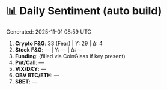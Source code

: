 # 📊 Daily Sentiment (auto build)
Generated: 2025-11-01 08:59 UTC

1) **Crypto F&G**: 33 (Fear) | Y: 29 | Δ: 4
2) **Stock F&G**: — | Y: — | Δ: —
3) **Funding**: (filled via CoinGlass if key present)
4) **Put/Call**: —
5) **VIX/DXY**: —
6) **OBV BTC/ETH**: —
7) **SBET**: —
